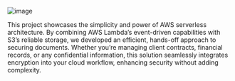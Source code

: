 ![image](https://github.com/user-attachments/assets/09b1382c-064a-4bcf-9a01-acc4dcb6cf69)


This project showcases the simplicity and power of AWS serverless architecture. By combining AWS Lambda’s event-driven capabilities with S3’s reliable storage, we developed an efficient, hands-off approach to securing documents. Whether you’re managing client contracts, financial records, or any confidential information, this solution seamlessly integrates encryption into your cloud workflow, enhancing security without adding complexity.
